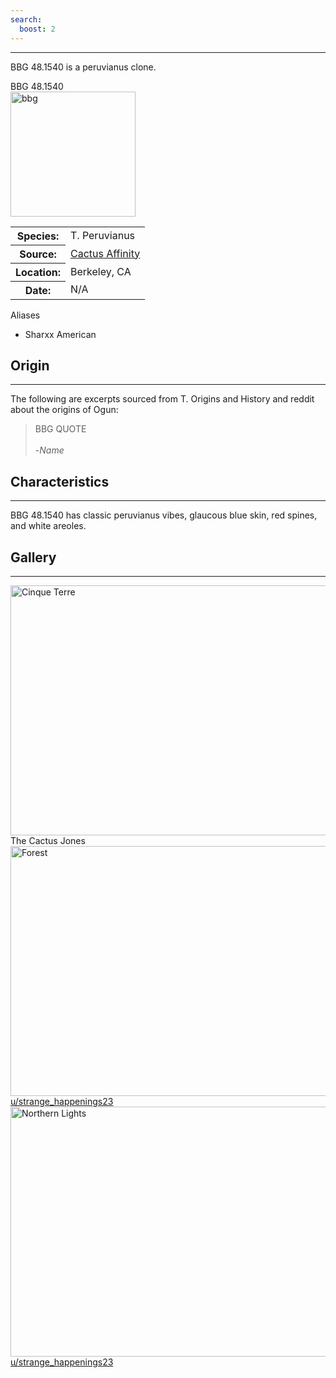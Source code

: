```yaml
---
search:
  boost: 2 
---
```


<hr>

BBG 48.1540 is a peruvianus clone.    


<div class="infobox">
<div class="infobox-title">BBG 48.1540</div>
<div class="infobox-image">
<img src="./bbg_1.jpeg" alt="bbg" width="200">

</div>
<table class="infobox-table">
<tr>
    <th class="parameter-title">Species: </th>
    <td>T. Peruvianus</td>
</tr>
<tr>
    <th class="parameter-title">Source: </th>
    <td><a href="https://cactusaffinity.com/" target="_blank">Cactus Affinity</a></td>
</tr>
<tr>
    <th class="parameter-title" >Location: </th>
    <td>Berkeley, CA</td>
</tr>
<tr>
    <th class="parameter-title">Date: </th>
    <td>N/A</td>
</tr>
</table>
<div class="infobox-title">Aliases</div>
<ul class="infobox-table">
    <li class="alias-name">Sharxx American </li>
</ul>
</div>



## Origin
<hr>

The following are excerpts sourced from T. Origins and History and reddit about the origins of Ogun:

<blockquote>
BBG QUOTE<br><br>    
-<em>Name</em>
</blockquote>


## Characteristics 
<hr>

BBG 48.1540 has classic peruvianus vibes, glaucous blue skin, red spines, and white areoles.


## Gallery
<hr>  

<div class="gallery">
  <a target="_blank" href="./ogun1.webp">
    <img src="./ogun1.webp" alt="Cinque Terre" width="600" height="400">
  </a>
  <div class="desc">The Cactus Jones</div>
</div>

<div class="gallery">
  <a target="_blank" href="./ogun2.webp">
    <img src="./ogun2.webp" alt="Forest" width="600" height="400">
    <div class="desc">u/strange_happenings23</div>
  </a>
 
</div>

<div class="gallery">
  <a target="_blank" href="./ogun3.webp">
    <img src="./ogun3.webp" alt="Northern Lights" width="600" height="400">
    <div class="desc">u/strange_happenings23</div>
  </a>

</div>